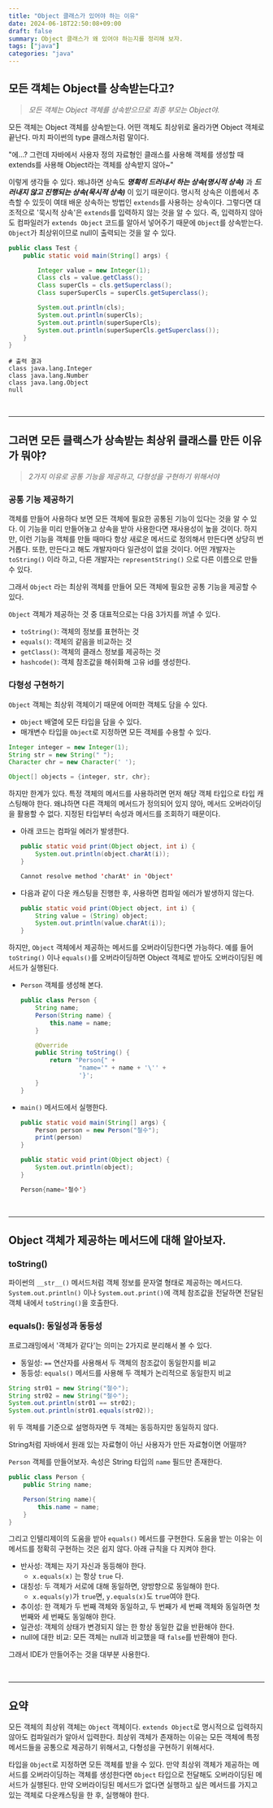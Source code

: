 ```yaml
---
title: "Object 클래스가 있어야 하는 이유"
date: 2024-06-18T22:50:08+09:00
draft: false
summary: Object 클래스가 왜 있어야 하는지를 정리해 보자.
tags: ["java"]
categories: "java"
---
```


## 모든 객체는 Object를 상속받는다고?

> _모든 객체는 Object 객체를 상속받으므로 최종 부모는 Object야._

모든 객체는 Object 객체를 상속받는다. 어떤 객체도 최상위로 올라가면 Object 객체로 끝난다. 마치 파이썬의 type 클래스처럼 말이다. 

"에...? 그런데 자바에서 사용자 정의 자료형인 클래스를 사용해 객체를 생성할 때 extends를 사용해 Object라는 객체를 상속받지 않아~" 

이렇게 생각들 수 있다. 왜냐하면 상속도 **_명확히 드러내서 하는 상속(명시적 상속)_** 과 **_드러내지 않고 진행되는 상속(묵시적 상속)_** 이 있기 때문이다. 명시적 상속은 이름에서 추측할 수 있듯이 여태 배운 상속하는 방법인 `extends`를 사용하는 상속이다. 그렇다면 대조적으로 '묵시적 상속'은 `extends`를 입력하지 않는 것을 알 수 있다. 즉, 입력하지 않아도 컴파일러가 `extends Object` 코드를 알아서 넣어주기 때문에 `Object`를 상속받는다. 
`Object`가 최상위이므로 null이 출력되는 것을 알 수 있다.

```java
public class Test {
    public static void main(String[] args) {

        Integer value = new Integer(1);
        Class cls = value.getClass();
        Class superCls = cls.getSuperclass();
        Class superSuperCls = superCls.getSuperclass();

        System.out.println(cls);
        System.out.println(superCls);
        System.out.println(superSuperCls);
        System.out.println(superSuperCls.getSuperclass());
    }
}
```

```text
# 출력 결과
class java.lang.Integer
class java.lang.Number
class java.lang.Object
null
```


&nbsp;

---


## 그러면 모든 클랙스가 상속받는 최상위 클래스를 만든 이유가 뭐야? 

> _2가지 이유로 공통 기능을 제공하고, 다형성을 구현하기 위해서야_


### 공통 기능 제공하기 

객체를 만들어 사용하다 보면 모든 객체에 필요한 공통된 기능이 있다는 것을 알 수 있다. 이 기능을 미리 만들어놓고 상속을 받아 사용한다면 재사용성이 높을 것이다. 하지만, 이런 기능을 객체를 만들 때마다 항상 새로운 메서드로 정의해서 만든다면 상당히 번거롭다. 또한, 만든다고 해도 개발자마다 일관성이 없을 것이다. 어떤 개발자는 `toString()` 이라 하고, 다른 개발자는 `representString()` 으로 다른 이름으로 만들 수 있다. 

그래서 `Object` 라는 최상위 객체를 만들어 모든 객체에 필요한 공통 기능을 제공할 수 있다. 

`Object` 객체가 제공하는 것 중 대표적으로는 다음 3가지를 꺼낼 수 있다. 
- `toString()`: 객체의 정보를 표현하는 것
- `equals()`: 객체의 같음을 비교하는 것
- `getClass()`: 객체의 클래스 정보를 제공하는 것  
- `hashcode()`: 객체 참조값을 해쉬화해 고유 id를 생성한다.

### 다형성 구현하기

`Object` 객체는 최상위 객체이기 때문에 어떠한 객체도 담을 수 있다. 
- `Object` 배열에 모든 타입을 담을 수 있다. 
- 매개변수 타입을 `Object`로 지정하면 모든 객체를 수용할 수 있다.

```java
Integer integer = new Integer(1);
String str = new String(" ");
Character chr = new Character(' ');

Object[] objects = {integer, str, chr};
```

하지만 한계가 있다. 특정 객체의 메서드를 사용하려면 먼저 해당 객체 타입으로 타입 캐스팅해야 한다.
왜냐하면 다른 객체의 메서드가 정의되어 있지 않아, 메서드 오버라이딩을 활용할 수 없다. 지정된 타입부터 속성과 메서드를 조회하기 때문이다. 

- 아래 코드는 컴파일 에러가 발생한다. 

    ```java
    public static void print(Object object, int i) {
        System.out.println(object.charAt(i));
    }
    ```

    ```java
    Cannot resolve method 'charAt' in 'Object'
    ```

- 다음과 같이 다운 캐스팅을 진행한 후, 사용하면 컴파일 에러가 발생하지 않는다.

    ```java
    public static void print(Object object, int i) {
        String value = (String) object;
        System.out.println(value.charAt(i));
    }
    ```

하지만, `Object` 객체에서 제공하는 메서드를 오버라이딩한다면 가능하다. 예를 들어 `toString()` 이나 `equals()`를 오버라이딩하면 Object 객체로 받아도 오버라이딩된 메서드가 실행된다.

- `Person` 객체를 생성해 본다.
    ```java
    public class Person {
        String name;
        Person(String name) {
            this.name = name;
        }

        @Override
        public String toString() {
            return "Person{" +
                    "name='" + name + '\'' +
                    '}';
        }
    }
    ```

- `main()` 메서드에서 실행한다. 
    ```java
    public static void main(String[] args) {
        Person person = new Person("철수");
        print(person)
    }
    
    public static void print(Object object) {
        System.out.println(object);
    }
    ```

    ```java
    Person{name='철수'}
    ```

&nbsp;

---


## Object 객체가 제공하는 메서드에 대해 알아보자.

### toString()

파이썬의 `__str__()` 메서드처럼 객체 정보를 문자열 형태로 제공하는 메서드다. `System.out.println()` 이나 `System.out.print()`에 객체 참조값을 전달하면 전달된 객체 내에서 `toString()`을 호출한다. 

### equals(): 동일성과 동등성 

프로그래밍에서 '객체가 같다'는 의미는 2가지로 분리해서 볼 수 있다. 
- 동일성: `==` 연산자를 사용해서 두 객체의 참조값이 동일한지를 비교
- 동등성: `equals()` 메서드를 사용해 두 객체가 논리적으로 동일한지 비교  

```java
String str01 = new String("철수");
String str02 = new String("철수");
System.out.println(str01 == str02);
System.out.println(str01.equals(str02));
```

위 두 객체를 기준으로 설명하자면 두 객체는 동등하지만 동일하지 않다. 

String처럼 자바에서 원래 있는 자료형이 아닌 사용자가 만든 자료형이면 어떨까?

`Person` 객체를 만들어보자. 속성은 String 타입의 `name` 필드만 존재한다.

```java
public class Person {
    public String name;

    Person(String name){
        this.name = name;
    }
}
```

그리고 인텔리제이의 도움을 받아 `equals()` 메서드를 구현한다. 도움을 받는 이유는 이 메서드를 정확히 구현하는 것은 쉽지 않다. 아래 규칙을 다 지켜야 한다. 
- 반사성: 객체는 자기 자신과 동등해야 한다.
    - `x.equals(x)` 는 항상 `true` 다.
- 대칭성: 두 객체가 서로에 대해 동일하면, 양방향으로 동일해야 한다. 
    - `x.equals(y)`가 `true`면, `y.equals(x)`도 `true`여야 한다.
- 추이성: 한 객체가 두 번째 객체와 동일하고, 두 번째가 세 번째 객체와 동일하면 첫 번째와 세 번째도 동일해야 한다.
- 일관성: 객체의 상태가 변경되지 않는 한 항상 동일한 값을 반환해야 한다.
- null에 대한 비교: 모든 객체는 null과 비교했을 때 `false`를 반환해야 한다.

그래서 IDE가 만들어주는 것을 대부분 사용한다. 

&nbsp;

---

## 요약

모든 객체의 최상위 객체는 `Object` 객체이다. `extends Object`로 명시적으로 입력하지 않아도 컴파일러가 알아서 입력한다. 최상위 객체가 존재하는 이유는 모든 객체에 특정 메서드들을 공통으로 제공하기 위해서고, 다형성을 구현하기 위해서다. 

타입을 `Object`로 지정하면 모든 객체를 받을 수 있다. 만약 최상위 객체가 제공하는 메서드를 오버라이딩하는 객체를 생성한다면 `Object` 타입으로 전달해도 오버라이딩된 메서드가 실행된다. 만약 오버라이딩된 메서드가 없다면 실행하고 싶은 메서드를 가지고 있는 객체로 다운캐스팅을 한 후, 실행해야 한다. 